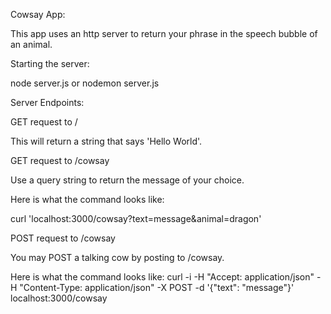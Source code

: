 Cowsay App:

This app uses an http server to return your phrase in the speech bubble of an animal.

Starting the server:

node server.js or nodemon server.js

Server Endpoints:

GET request to /

This will return a string that says 'Hello World'.

GET request to /cowsay

Use a query string to return the message of your choice.

Here is what the command looks like:

curl 'localhost:3000/cowsay?text=message&animal=dragon'

POST request to /cowsay

You may POST a talking cow by posting to /cowsay.

Here is what the command looks like: curl -i -H "Accept: application/json" -H "Content-Type: application/json" -X POST -d '{"text": "message"}' localhost:3000/cowsay
